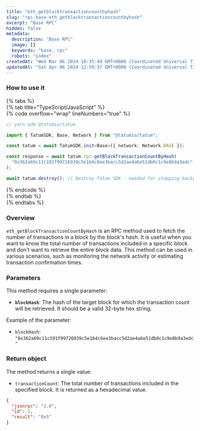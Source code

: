 ```yaml
---
title: "eth_getblocktransactioncountbyhash"
slug: "rpc-base-eth_getblocktransactioncountbyhash"
excerpt: "Base RPC"
hidden: false
metadata: 
  description: "Base RPC"
  image: []
  keywords: "base, rpc"
  robots: "index"
createdAt: "Wed Mar 06 2024 10:35:44 GMT+0000 (Coordinated Universal Time)"
updatedAt: "Sat Apr 06 2024 12:59:37 GMT+0000 (Coordinated Universal Time)"
---
```




### How to use it

{% tabs %}  
{% tab title="TypeScript/JavaScript" %}  
{% code overflow="wrap" lineNumbers="true" %}

```typescript
// yarn add @tatumio/tatum

import { TatumSDK, Base, Network } from "@tatumio/tatum";

const tatum = await TatumSDK.init<Base>({ network: Network.BASE });

const response = await tatum.rpc.getBlockTransactionCountByHash(
  "0x362a69c11c191f99726939c5e1b4c6ee3bacc5d2ae4a6e51db0c1c9e8b9a3edc"
);

await tatum.destroy(); // Destroy Tatum SDK - needed for stopping background jobs
```

{% endcode %}  
{% endtab %}  
{% endtabs %}

### Overview

`eth_getBlockTransactionCountByHash` is an RPC method used to fetch the number of transactions in a block by the block's hash. It is useful when you want to know the total number of transactions included in a specific block and don't want to retrieve the entire block data. This method can be used in various scenarios, such as monitoring the network activity or estimating transaction confirmation times.

### Parameters

This method requires a single parameter:

- **`blockHash`**: The hash of the target block for which the transaction count will be retrieved. It should be a valid 32-byte hex string.

Example of the parameter:

- `blockHash`: `"0x362a69c11c191f99726939c5e1b4c6ee3bacc5d2ae4a6e51db0c1c9e8b9a3edc"`

### Return object

The method returns a single value:

- `transactionCount`: The total number of transactions included in the specified block. It is returned as a hexadecimal value.

```json
{
  "jsonrpc": "2.0",
  "id": 1,
  "result": "0x5"
}
```
